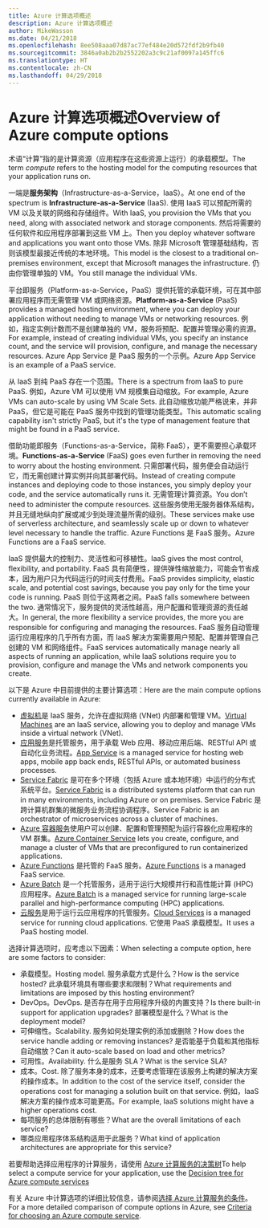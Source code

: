 ```yaml
---
title: Azure 计算选项概述
description: Azure 计算选项概述
author: MikeWasson
ms.date: 04/21/2018
ms.openlocfilehash: 8ee508aaa07d87ac77ef484e20d572fdf2b9fb40
ms.sourcegitcommit: 3846a0ab2b2b2552202a3c9c21af0097a145ffc6
ms.translationtype: HT
ms.contentlocale: zh-CN
ms.lasthandoff: 04/29/2018
---
```

# <a name="overview-of-azure-compute-options"></a><span data-ttu-id="e703f-103">Azure 计算选项概述</span><span class="sxs-lookup"><span data-stu-id="e703f-103">Overview of Azure compute options</span></span>

<span data-ttu-id="e703f-104">术语“计算”指的是计算资源（应用程序在这些资源上运行）的承载模型。</span><span class="sxs-lookup"><span data-stu-id="e703f-104">The term *compute* refers to the hosting model for the computing resources that your application runs on.</span></span> 

<span data-ttu-id="e703f-105">一端是**服务架构**（Infrastructure-as-a-Service，IaaS）。</span><span class="sxs-lookup"><span data-stu-id="e703f-105">At one end of the spectrum is **Infrastructure-as-a-Service** (IaaS).</span></span> <span data-ttu-id="e703f-106">使用 IaaS 可以预配所需的 VM 以及关联的网络和存储组件。</span><span class="sxs-lookup"><span data-stu-id="e703f-106">With IaaS, you provision the VMs that you need, along with associated network and storage components.</span></span> <span data-ttu-id="e703f-107">然后将需要的任何软件和应用程序部署到这些 VM 上。</span><span class="sxs-lookup"><span data-stu-id="e703f-107">Then you deploy whatever software and applications you want onto those VMs.</span></span> <span data-ttu-id="e703f-108">除非 Microsoft 管理基础结构，否则该模型最接近传统的本地环境。</span><span class="sxs-lookup"><span data-stu-id="e703f-108">This model is the closest to a traditional on-premises environment, except that Microsoft manages the infrastructure.</span></span> <span data-ttu-id="e703f-109">仍由你管理单独的 VM。</span><span class="sxs-lookup"><span data-stu-id="e703f-109">You still manage the individual VMs.</span></span>  

<span data-ttu-id="e703f-110">平台即服务（Platform-as-a-Service，PaaS）提供托管的承载环境，可在其中部署应用程序而无需管理 VM 或网络资源。</span><span class="sxs-lookup"><span data-stu-id="e703f-110">**Platform-as-a-Service** (PaaS) provides a managed hosting environment, where you can deploy your application without needing to manage VMs or networking resources.</span></span> <span data-ttu-id="e703f-111">例如，指定实例计数而不是创建单独的 VM，服务将预配、配置并管理必需的资源。</span><span class="sxs-lookup"><span data-stu-id="e703f-111">For example, instead of creating individual VMs, you specify an instance count, and the service will provision, configure, and manage the necessary resources.</span></span> <span data-ttu-id="e703f-112">Azure App Service 是 PaaS 服务的一个示例。</span><span class="sxs-lookup"><span data-stu-id="e703f-112">Azure App Service is an example of a PaaS service.</span></span>

<span data-ttu-id="e703f-113">从 IaaS 到纯 PaaS 存在一个范围。</span><span class="sxs-lookup"><span data-stu-id="e703f-113">There is a spectrum from IaaS to pure PaaS.</span></span> <span data-ttu-id="e703f-114">例如，Azure VM 可以使用 VM 规模集自动缩放。</span><span class="sxs-lookup"><span data-stu-id="e703f-114">For example, Azure VMs can auto-scale by using VM Scale Sets.</span></span> <span data-ttu-id="e703f-115">此自动缩放功能严格说来，并非 PaaS，但它是可能在 PaaS 服务中找到的管理功能类型。</span><span class="sxs-lookup"><span data-stu-id="e703f-115">This automatic scaling capability isn't strictly PaaS, but it's the type of management feature that might be found in a PaaS service.</span></span>

<span data-ttu-id="e703f-116">借助功能即服务（Functions-as-a-Service，简称 FaaS），更不需要担心承载环境。</span><span class="sxs-lookup"><span data-stu-id="e703f-116">**Functions-as-a-Service** (FaaS) goes even further in removing the need to worry about the hosting environment.</span></span> <span data-ttu-id="e703f-117">只需部署代码，服务便会自动运行它，而无需创建计算实例并向其部署代码。</span><span class="sxs-lookup"><span data-stu-id="e703f-117">Instead of creating compute instances and deploying code to those instances, you simply deploy your code, and the service automatically runs it.</span></span> <span data-ttu-id="e703f-118">无需管理计算资源。</span><span class="sxs-lookup"><span data-stu-id="e703f-118">You don’t need to administer the compute resources.</span></span> <span data-ttu-id="e703f-119">这些服务使用无服务器体系结构，并且无缝地纵向扩展或减少到处理流量所需的级别。</span><span class="sxs-lookup"><span data-stu-id="e703f-119">These services make use of serverless architecture, and seamlessly scale up or down to whatever level necessary to handle the traffic.</span></span> <span data-ttu-id="e703f-120">Azure Functions 是 FaaS 服务。</span><span class="sxs-lookup"><span data-stu-id="e703f-120">Azure Functions are a FaaS service.</span></span>

<span data-ttu-id="e703f-121">IaaS 提供最大的控制力、灵活性和可移植性。</span><span class="sxs-lookup"><span data-stu-id="e703f-121">IaaS gives the most control, flexibility, and portability.</span></span> <span data-ttu-id="e703f-122">FaaS 具有简便性，提供弹性缩放能力，可能会节省成本，因为用户只为代码运行的时间支付费用。</span><span class="sxs-lookup"><span data-stu-id="e703f-122">FaaS provides simplicity, elastic scale, and potential cost savings, because you pay only for the time your code is running.</span></span> <span data-ttu-id="e703f-123">PaaS 则位于这两者之间。</span><span class="sxs-lookup"><span data-stu-id="e703f-123">PaaS falls somewhere between the two.</span></span> <span data-ttu-id="e703f-124">通常情况下，服务提供的灵活性越高，用户配置和管理资源的责任越大。</span><span class="sxs-lookup"><span data-stu-id="e703f-124">In general, the more flexibility a service provides, the more you are responsible for configuring and managing the resources.</span></span> <span data-ttu-id="e703f-125">FaaS 服务自动管理运行应用程序的几乎所有方面，而 IaaS 解决方案需要用户预配、配置并管理自己创建的 VM 和网络组件。</span><span class="sxs-lookup"><span data-stu-id="e703f-125">FaaS services automatically manage nearly all aspects of running an application, while IaaS solutions require you to provision, configure and manage the VMs and network components you create.</span></span>

<span data-ttu-id="e703f-126">以下是 Azure 中目前提供的主要计算选项：</span><span class="sxs-lookup"><span data-stu-id="e703f-126">Here are the main compute options currently available in Azure:</span></span>

- <span data-ttu-id="e703f-127">[虚拟机](/azure/virtual-machines/)是 IaaS 服务，允许在虚拟网络 (VNet) 内部署和管理 VM。</span><span class="sxs-lookup"><span data-stu-id="e703f-127">[Virtual Machines](/azure/virtual-machines/) are an IaaS service, allowing you to deploy and manage VMs inside a virtual network (VNet).</span></span>
- <span data-ttu-id="e703f-128">[应用服务](/azure/app-service/app-service-value-prop-what-is)是托管服务，用于承载 Web 应用、移动应用后端、RESTful API 或自动化业务流程。</span><span class="sxs-lookup"><span data-stu-id="e703f-128">[App Service](/azure/app-service/app-service-value-prop-what-is) is a managed service for hosting web apps, mobile app back ends, RESTful APIs, or automated business processes.</span></span>
- <span data-ttu-id="e703f-129">[Service Fabric](/azure/service-fabric/service-fabric-overview) 是可在多个环境（包括 Azure 或本地环境）中运行的分布式系统平台。</span><span class="sxs-lookup"><span data-stu-id="e703f-129">[Service Fabric](/azure/service-fabric/service-fabric-overview) is a distributed systems platform that can run in many environments, including Azure or on premises.</span></span> <span data-ttu-id="e703f-130">Service Fabric 是跨计算机群集的微服务业务流程协调程序。</span><span class="sxs-lookup"><span data-stu-id="e703f-130">Service Fabric is an orchestrator of microservices across a cluster of machines.</span></span> 
- <span data-ttu-id="e703f-131">[Azure 容器服务](/azure/container-service/container-service-intro)使用户可以创建、配置和管理预配为运行容器化应用程序的 VM 群集。</span><span class="sxs-lookup"><span data-stu-id="e703f-131">[Azure Container Service](/azure/container-service/container-service-intro) lets you create, configure, and manage a cluster of VMs that are preconfigured to run containerized applications.</span></span>
- <span data-ttu-id="e703f-132">[Azure Functions](/azure/azure-functions/functions-overview) 是托管的 FaaS 服务。</span><span class="sxs-lookup"><span data-stu-id="e703f-132">[Azure Functions](/azure/azure-functions/functions-overview) is a managed FaaS service.</span></span>
- <span data-ttu-id="e703f-133">[Azure Batch](/azure/batch/batch-technical-overview) 是一个托管服务，适用于运行大规模并行和高性能计算 (HPC) 应用程序。</span><span class="sxs-lookup"><span data-stu-id="e703f-133">[Azure Batch](/azure/batch/batch-technical-overview) is a managed service for running large-scale parallel and high-performance computing (HPC) applications.</span></span>
- <span data-ttu-id="e703f-134">[云服务](/azure/cloud-services/cloud-services-choose-me)是用于运行云应用程序的托管服务。</span><span class="sxs-lookup"><span data-stu-id="e703f-134">[Cloud Services](/azure/cloud-services/cloud-services-choose-me) is a managed service for running cloud applications.</span></span> <span data-ttu-id="e703f-135">它使用 PaaS 承载模型。</span><span class="sxs-lookup"><span data-stu-id="e703f-135">It uses a PaaS hosting model.</span></span> 

<span data-ttu-id="e703f-136">选择计算选项时，应考虑以下因素：</span><span class="sxs-lookup"><span data-stu-id="e703f-136">When selecting a compute option, here are some factors to consider:</span></span>

- <span data-ttu-id="e703f-137">承载模型。</span><span class="sxs-lookup"><span data-stu-id="e703f-137">Hosting model.</span></span> <span data-ttu-id="e703f-138">服务承载方式是什么？</span><span class="sxs-lookup"><span data-stu-id="e703f-138">How is the service hosted?</span></span> <span data-ttu-id="e703f-139">此承载环境具有哪些要求和限制？</span><span class="sxs-lookup"><span data-stu-id="e703f-139">What requirements and limitations are imposed by this hosting environment?</span></span> 
- <span data-ttu-id="e703f-140">DevOps。</span><span class="sxs-lookup"><span data-stu-id="e703f-140">DevOps.</span></span> <span data-ttu-id="e703f-141">是否存在用于应用程序升级的内置支持？</span><span class="sxs-lookup"><span data-stu-id="e703f-141">Is there built-in support for application upgrades?</span></span> <span data-ttu-id="e703f-142">部署模型是什么？</span><span class="sxs-lookup"><span data-stu-id="e703f-142">What is the deployment model?</span></span>
- <span data-ttu-id="e703f-143">可伸缩性。</span><span class="sxs-lookup"><span data-stu-id="e703f-143">Scalability.</span></span> <span data-ttu-id="e703f-144">服务如何处理实例的添加或删除？</span><span class="sxs-lookup"><span data-stu-id="e703f-144">How does the service handle adding or removing instances?</span></span> <span data-ttu-id="e703f-145">是否能基于负载和其他指标自动缩放？</span><span class="sxs-lookup"><span data-stu-id="e703f-145">Can it auto-scale based on load and other metrics?</span></span> 
- <span data-ttu-id="e703f-146">可用性。</span><span class="sxs-lookup"><span data-stu-id="e703f-146">Availability.</span></span> <span data-ttu-id="e703f-147">什么是服务 SLA？</span><span class="sxs-lookup"><span data-stu-id="e703f-147">What is the service SLA?</span></span> 
- <span data-ttu-id="e703f-148">成本。</span><span class="sxs-lookup"><span data-stu-id="e703f-148">Cost.</span></span> <span data-ttu-id="e703f-149">除了服务本身的成本，还要考虑管理在该服务上构建的解决方案的操作成本。</span><span class="sxs-lookup"><span data-stu-id="e703f-149">In addition to the cost of the service itself, consider the operations cost for managing a solution built on that service.</span></span> <span data-ttu-id="e703f-150">例如，IaaS 解决方案的操作成本可能更高。</span><span class="sxs-lookup"><span data-stu-id="e703f-150">For example, IaaS solutions might have a higher operations cost.</span></span>
- <span data-ttu-id="e703f-151">每项服务的总体限制有哪些？</span><span class="sxs-lookup"><span data-stu-id="e703f-151">What are the overall limitations of each service?</span></span> 
- <span data-ttu-id="e703f-152">哪类应用程序体系结构适用于此服务？</span><span class="sxs-lookup"><span data-stu-id="e703f-152">What kind of application architectures are appropriate for this service?</span></span> 

<span data-ttu-id="e703f-153">若要帮助选择应用程序的计算服务，请使用 [Azure 计算服务的决策树](./compute-decision-tree.md)</span><span class="sxs-lookup"><span data-stu-id="e703f-153">To help select a compute service for your application, use the [Decision tree for Azure compute services](./compute-decision-tree.md)</span></span>

<span data-ttu-id="e703f-154">有关 Azure 中计算选项的详细比较信息，请参阅[选择 Azure 计算服务的条件](./compute-comparison.md)。</span><span class="sxs-lookup"><span data-stu-id="e703f-154">For a more detailed comparison of compute options in Azure, see [Criteria for choosing an Azure compute service](./compute-comparison.md).</span></span>

